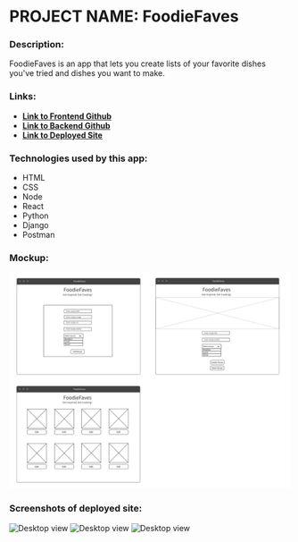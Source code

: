 # PROJECT NAME: FoodieFaves

### Description: 
FoodieFaves is an app that lets you create lists of your favorite dishes you've tried and dishes you want to make. 

### Links:
- [**Link to Frontend Github**](https://github.com/mrunaleepatel/Project4-FoodieFavesFront)
- [**Link to Backend Github**](https://github.com/mrunaleepatel/Project4-FoodieFaves)
- [**Link to Deployed Site**](https://aquamarine-capybara-9fc630.netlify.app/)

### Technologies used by this app:
* HTML
* CSS 
* Node
* React
* Python
* Django
* Postman

### Mockup: 

![Desktop view](./src/Images/Mockup.png)

### Screenshots of deployed site:

![Desktop view](./src/Images/project4-deployedScreenshot.png)
![Desktop view](./src/Images/project4-deployedScreenshot2.png)
![Desktop view](./src/Images/project4-deployedScreenshot3.png)